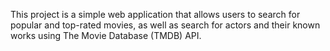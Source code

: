 This project is a simple web application that allows users to search for popular
and top-rated movies, as well as search for actors and their known works using
The Movie Database (TMDB) API.
